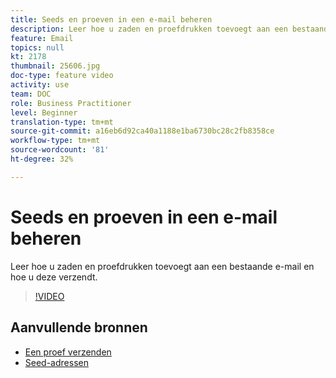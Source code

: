 ```yaml
---
title: Seeds en proeven in een e-mail beheren
description: Leer hoe u zaden en proefdrukken toevoegt aan een bestaande e-mail en hoe u deze verzendt.
feature: Email
topics: null
kt: 2178
thumbnail: 25606.jpg
doc-type: feature video
activity: use
team: DOC
role: Business Practitioner
level: Beginner
translation-type: tm+mt
source-git-commit: a16eb6d92ca40a1188e1ba6730bc28c2fb8358ce
workflow-type: tm+mt
source-wordcount: '81'
ht-degree: 32%

---
```



# Seeds en proeven in een e-mail beheren

Leer hoe u zaden en proefdrukken toevoegt aan een bestaande e-mail en hoe u deze verzendt.

>[!VIDEO](https://video.tv.adobe.com/v/25606?quality=12)

## Aanvullende bronnen

- [Een proef verzenden](https://docs.adobe.com/content/help/en/campaign-classic/using/transactional-messaging/message-templates/sending-a-proof.html)
- [Seed-adressen](https://docs.adobe.com/content/help/en/campaign-classic/using/configuring-campaign-classic/use-a-custom-recipient-table/seed-addresses.html)
